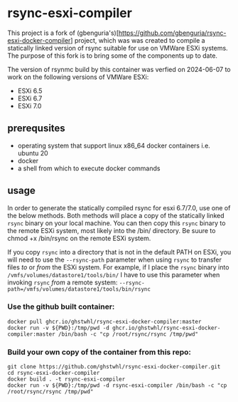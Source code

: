# rsync-esxi-compiler
This project is a fork of (gbenguria's)[https://github.com/gbenguria/rsync-esxi-docker-compiler] project, which was was created to compile a statically linked version of rsync suitable for use on VMWare ESXi systems.  The purpose of this fork is to bring some of the components up to date.

The version of rsynmc build by this container was verfied on 2024-06-07 to work on the following versions of VMWare ESXi:

* ESXi 6.5
* ESXi 6.7
* ESXi 7.0


## prerequsites

* operating system that support linux x86_64 docker containers i.e. ubuntu 20
* docker 
* a shell from which to execute docker commands

## usage
In order to generate the statically compiled rsync for esxi 6.7/7.0, use one of the below methods.  Both methods will place a copy of the statically linked `rsync` binary on your local machine.  You can then copy this `rsync` binary to the remote ESXi system, most likely into the /bin/ directory.  Be suure to chmod +x /bin/rsync on the remote ESXi system.

If you copy `rsync` into a directory that is not in the default PATH on ESXi, you will need to use the `--rsync-path` parameter when using `rsync` to transfer files *to* or *from* the ESXi system.  For example, if I place the `rsync` binary into `/vmfs/volumes/datastore1/tools/bin/` I have to use this parameter when invoking `rsync` *from* a remote system:  `--rsync-path=/vmfs/volumes/datastore1/tools/bin/rsync`


### Use the github built container:
```
docker pull ghcr.io/ghstwhl/rsync-esxi-docker-compiler:master
docker run -v ${PWD}:/tmp/pwd -d ghcr.io/ghstwhl/rsync-esxi-docker-compiler:master /bin/bash -c "cp /root/rsync/rsync /tmp/pwd"
```

### Build your own copy of the container from this repo:
```
git clone https://github.com/ghstwhl/rsync-esxi-docker-compiler.git
cd rsync-esxi-docker-compiler
docker build . -t rsync-esxi-compiler
docker run -v ${PWD}:/tmp/pwd -d rsync-esxi-compiler /bin/bash -c "cp /root/rsync/rsync /tmp/pwd"
```
